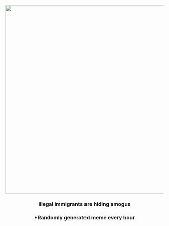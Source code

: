 <p align="center">
        <img src="https://i.redd.it/qflj1bst09u81.png" width="600" height="600">
        </p>
        <h3 align="center">illegal immigrants are hiding amogus</h3>
        <h3 align="center">*Randomly generated meme every hour</h3>
    